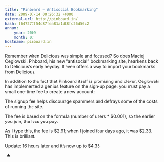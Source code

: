 ```yaml
---
title: "Pinboard — Antisocial Bookmarking"
date: 2009-07-14 00:26:32 +0000
external-url: http://pinboard.in/
hash: f647277f54d87fea81a1d88fc26d56c2
annum:
    year: 2009
    month: 07
hostname: pinboard.in
---
```


Remember when Delicious was simple and focused? So does Maciej Ceglowski. Pinboard, his new “antisocial” bookmarking site, hearkens back to Delicious’s early heyday. It even offers a way to import your bookmarks from Delicious.


In addition to the fact that Pinboard itself is promising and clever, Ceglowski has implemented a genius feature on the sign-up page: you must pay a small one-time fee to create a new account:



  The signup fee helps discourage spammers and defrays some of the
  costs of running the site.

  
  The fee is based on the formula (number of users * $0.001), so the
  earlier you join, the less you pay.



As I type this, the fee is $2.91; when I joined four days ago, it was $2.33. This is brilliant.


Update: 16 hours later and it’s now up to $4.33



 ★ 


